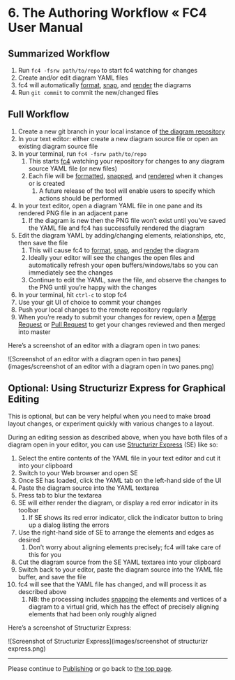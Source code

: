# 6. The Authoring Workflow « FC4 User Manual


## Summarized Workflow

1. Run `fc4 -fsrw path/to/repo` to start fc4 watching for changes
1. Create and/or edit diagram YAML files
1. fc4 will automatically [format][formatting], [snap][snapping], and [render][rendering] the
   diagrams
1. Run `git commit` to commit the new/changed files


## Full Workflow

1. Create a new git branch in your local instance of [the diagram repository](repository.md)
1. In your text editor: either create a new diagram source file or open an existing diagram source
   file
1. In your terminal, run `fc4 -fsrw path/to/repo`
   1. This starts [fc4](toolset.md#fc4) watching your repository for changes to any
      diagram source YAML file (or new files)
   1. Each file will be [formatted][formatting], [snapped][snapping], and [rendered][rendering] when
      it changes or is created
      1. A future release of the tool will enable users to specify which actions should be performed
1. In your text editor, open a diagram YAML file in one pane and its rendered PNG file in an
   adjacent pane
   1. If the diagram is new then the PNG file won’t exist until you’ve saved the YAML file and
      fc4 has successfully rendered the diagram
1. Edit the diagram YAML by adding/changing elements, relationships, etc, then save the file
   1. This will cause fc4 to [format][formatting], [snap][snapping], and [render][rendering]
      the diagram
   1. Ideally your editor will see the changes the open files and automatically refresh your open
      buffers/windows/tabs so you can immediately see the changes
   1. Continue to edit the YAML, save the file, and observe the changes to the PNG until you’re
      happy with the changes
1. In your terminal, hit `ctrl-c` to stop fc4
1. Use your git UI of choice to commit your changes
1. Push your local changes to the remote repository regularly
1. When you’re ready to submit your changes for review, open a
   [Merge Request](https://docs.gitlab.com/ee/user/project/merge_requests/index.html) or
   [Pull Request](https://help.github.com/articles/about-pull-requests/) to get your changes
   reviewed and then merged into master

Here’s a screenshot of an editor with a diagram open in two panes:

![Screenshot of an editor with a diagram open in two
panes](images/screenshot of an editor with a diagram open in two panes.png)


## Optional: Using Structurizr Express for Graphical Editing

This is optional, but can be very helpful when you need to make broad layout changes, or experiment
quickly with various changes to a layout.

During an editing session as described above, when you have both files of a diagram open in your
editor, you can use [Structurizr Express](https://structurizr.com/help/express) (SE) like so:

1. Select the entire contents of the YAML file in your text editor and cut it into your clipboard
1. Switch to your Web browser and open SE
1. Once SE has loaded, click the YAML tab on the left-hand side of the UI
1. Paste the diagram source into the YAML textarea
1. Press tab to blur the textarea
1. SE will either render the diagram, or display a red error indicator in its toolbar
   1. If SE shows its red error indicator, click the indicator button to bring up a dialog listing
      the errors
1. Use the right-hand side of SE to arrange the elements and edges as desired
   1. Don’t worry about aligning elements precisely; fc4 will take care of this for you
1. Cut the diagram source from the SE YAML textarea into your clipboard
1. Switch back to your editor, paste the diagram source into the YAML file buffer, and save the file
1. fc4 will see that the YAML file has changed, and will process it as described above
   1. NB: the processing includes [snapping][snapping] the elements and vertices of a diagram to a
      virtual grid, which has the effect of precisely aligning elements that had been only roughly
      aligned

Here’s a screenshot of Structurizr Express:

![Screenshot of Structurizr Express](images/screenshot of structurizr express.png)

----

Please continue to [Publishing](publishing.md) or go back to [the top page](README.md).

[formatting]: ../tool/#formatting
[snapping]: ../tool/#snapping
[rendering]: ../tool/#rendering

